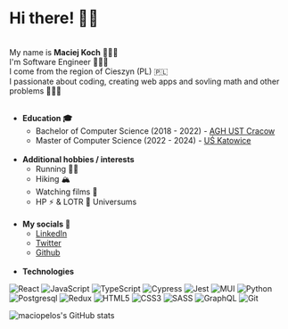 # Hi there! 👋🏻

<br/>
My name is <b>Maciej Koch</b> 🧔🏻‍♂️ <br/> 
I'm Software Engineer 👨🏻‍💻 <br/>
I come from the region of Cieszyn (PL) 🇵🇱 <br/>
I passionate about coding, creating web apps and sovling math and other problems 🙋🏻‍♂️ <br/>
<br/>

<ul>
    <li>
        <b>Education 🎓</b>
        <ul>
            <li>
                Bachelor of Computer Science (2018 - 2022) - <a href="https://www.agh.edu.pl/">AGH UST Cracow</a>
            </li>
            <li>
                Master of Computer Science (2022 - 2024) - <a href="https://us.edu.pl">UŚ Katowice</a>
            </li>
        </ul>
    </li>
    <br/>
    <li>
        <b>Additional hobbies / interests</b>
        <ul>
            <li>
             Running 🏃🏻
            </li>
            <li>
            Hiking 🏔
            </li>
            <li>
            Watching films 🎇
            </li>
            <li>
            HP ⚡️ & LOTR 💍 Universums 
            </li>
        </ul>
    </li>
     <br/>
    <li>
        <b>My socials 📲</b>
        <ul>
            <li>
            <a href="https://www.linkedin.com/in/maciej-koch/">LinkedIn</a>
            </li>
            <li>
            <a href="https://twitter.com/maciopelo">Twitter</a>
            </li>
            </li>
            <li>
            <a href="https://github.com/maciopelo">Github</a>
            </li>
        </ul>
    </li>
    <br/>
    <li>
      <b>Technologies</b>
    </li>
</ul>

![React](https://img.icons8.com/ultraviolet/48/000000/react.png)
![JavaScript](https://img.icons8.com/color/48/000000/javascript.png)
![TypeScript](https://img.icons8.com/color/48/000000/typescript.png)
![Cypress](https://icons-for-free.com/iconfiles/png/48/cypress-1324440144114984250.png)
![Jest](https://icons-for-free.com/iconfiles/png/48/vscode+icons+type+jest-1324451331240398710.png)
![MUI](https://img.icons8.com/color/48/000000/material-ui.png)
![Python](https://img.icons8.com/color/48/000000/python.png)
<br/>
![Postgresql](https://img.icons8.com/color/48/000000/postgreesql.png)
![Redux](https://img.icons8.com/color/48/000000/redux.png)
![HTML5](https://img.icons8.com/color/48/000000/html-5.png)
![CSS3](https://img.icons8.com/color/48/000000/css3.png)
![SASS](https://img.icons8.com/color/48/000000/sass.png)
![GraphQL](https://img.icons8.com/color/48/000000/graphql.png)
![Git](https://img.icons8.com/color/48/000000/git.png)

![maciopelos's GitHub stats](https://github-readme-stats.vercel.app/api?username=maciopelo&show_icons=true&theme=dracula)
